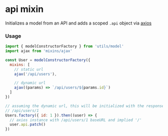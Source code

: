 # api mixin

Initializes a model from an API and adds a scoped `.api` object via [axios]()

### Usage

```javascript
import { modelConstructorFactory } from 'utils/model'
import ajax from 'mixins/ajax'

const User = modelConstructorFactory({
  mixins: [
    // static url
    ajax('/api/users'),

    // dynamic url
    ajax((params) => `/api/users/${params.id}`)
  ]
})

// assuming the dynamic url, this will be initialized with the response from
// /api/users/1
Users.factory({ id: 1 }).then((user) => {
  // axios instance with /api/users/1 baseURL and implied '/'
  user.api.patch()
})
```
